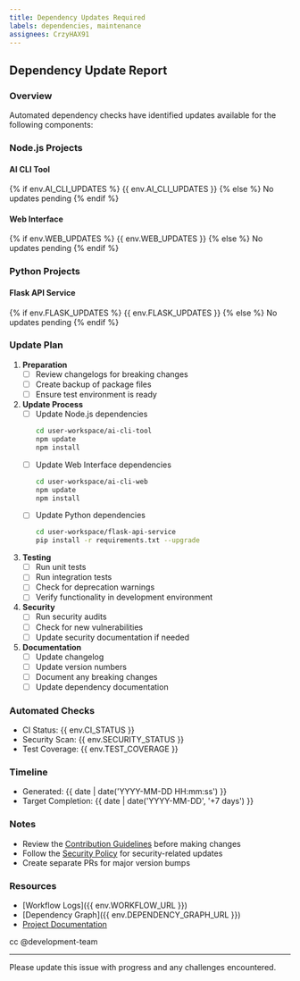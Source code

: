 ```yaml
---
title: Dependency Updates Required
labels: dependencies, maintenance
assignees: CrzyHAX91
---
```


## Dependency Update Report

### Overview
Automated dependency checks have identified updates available for the following components:

### Node.js Projects

#### AI CLI Tool
{% if env.AI_CLI_UPDATES %}
{{ env.AI_CLI_UPDATES }}
{% else %}
No updates pending
{% endif %}

#### Web Interface
{% if env.WEB_UPDATES %}
{{ env.WEB_UPDATES }}
{% else %}
No updates pending
{% endif %}

### Python Projects

#### Flask API Service
{% if env.FLASK_UPDATES %}
{{ env.FLASK_UPDATES }}
{% else %}
No updates pending
{% endif %}

### Update Plan

1. **Preparation**
   - [ ] Review changelogs for breaking changes
   - [ ] Create backup of package files
   - [ ] Ensure test environment is ready

2. **Update Process**
   - [ ] Update Node.js dependencies
     ```bash
     cd user-workspace/ai-cli-tool
     npm update
     npm install
     ```
   - [ ] Update Web Interface dependencies
     ```bash
     cd user-workspace/ai-cli-web
     npm update
     npm install
     ```
   - [ ] Update Python dependencies
     ```bash
     cd user-workspace/flask-api-service
     pip install -r requirements.txt --upgrade
     ```

3. **Testing**
   - [ ] Run unit tests
   - [ ] Run integration tests
   - [ ] Check for deprecation warnings
   - [ ] Verify functionality in development environment

4. **Security**
   - [ ] Run security audits
   - [ ] Check for new vulnerabilities
   - [ ] Update security documentation if needed

5. **Documentation**
   - [ ] Update changelog
   - [ ] Update version numbers
   - [ ] Document any breaking changes
   - [ ] Update dependency documentation

### Automated Checks
- CI Status: {{ env.CI_STATUS }}
- Security Scan: {{ env.SECURITY_STATUS }}
- Test Coverage: {{ env.TEST_COVERAGE }}

### Timeline
- Generated: {{ date | date('YYYY-MM-DD HH:mm:ss') }}
- Target Completion: {{ date | date('YYYY-MM-DD', '+7 days') }}

### Notes
- Review the [Contribution Guidelines](../CONTRIBUTING.md) before making changes
- Follow the [Security Policy](../SECURITY.md) for security-related updates
- Create separate PRs for major version bumps

### Resources
- [Workflow Logs]({{ env.WORKFLOW_URL }})
- [Dependency Graph]({{ env.DEPENDENCY_GRAPH_URL }})
- [Project Documentation](../README.md)

cc @development-team

---
Please update this issue with progress and any challenges encountered.
